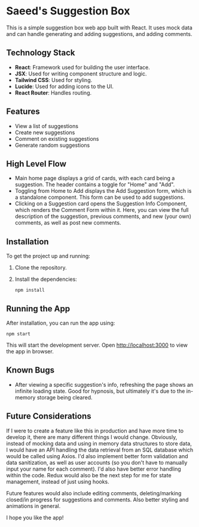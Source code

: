 # Saeed's Suggestion Box

This is a simple suggestion box web app built with React. It uses mock data and can handle generating and adding suggestions, and adding comments.

## Technology Stack

- **React**: Framework used for building the user interface.
- **JSX**: Used for writing component structure and logic.
- **Tailwind CSS**: Used for styling.
- **Lucide**: Used for adding icons to the UI.
- **React Router**: Handles routing.

## Features

- View a list of suggestions
- Create new suggestions
- Comment on existing suggestions
- Generate random suggestions

## High Level Flow

- Main home page displays a grid of cards, with each card being a suggestion. The header contains a toggle for "Home" and "Add".
- Toggling from Home to Add displays the Add Suggestion form, which is a standalone component. This form can be used to add suggestions.
- Clicking on a Suggestion card opens the Suggestion Info Component, which renders the Comment Form within it. Here, you can view the full description of the suggestion, previous comments, and new (your own) comments, as well as post new comments.

## Installation

To get the project up and running:

1. Clone the repository.

2. Install the dependencies:
   ```
   npm install
   ```

## Running the App

After installation, you can run the app using:

```
npm start
```

This will start the development server. Open [http://localhost:3000](http://localhost:3000) to view the app in browser.

## Known Bugs

- After viewing a specific suggestion's info, refreshing the page shows an infinite loading state. Good for hypnosis, but ultimately it's due to the in-memory storage being cleared.

## Future Considerations

If I were to create a feature like this in production and have more time to develop it, there are many different things I would change. Obviously, instead of mocking data and using in memory data structures to store data, I would have an API handling the data retrieval from an SQL database which would be called using Axios. I'd also implement better form validation and data sanitization, as well as user accounts (so you don't have to manually input your name for each comment). I'd also have better error handling within the code. Redux would also be the next step for me for state management, instead of just using hooks.

Future features would also include editing comments, deleting/marking closed/in progress for suggestions and comments. Also better styling and animations in general. 

I hope you like the app!